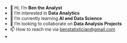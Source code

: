 - 👋 Hi, I’m **Ben the Analyst**
- 👀 I’m interested in **Data Analytics**
- 🌱 I’m currently learning **AI and Data Science**
- 💞️ I’m looking to collaborate on **Data Analysis Projects**
- 📫 How to reach me via benstatistician@gmail.com
-

<!---
bendataa/bendataa is a ✨ special ✨ repository because its `README.md` (this file) appears on your GitHub profile.
You can click the Preview link to take a look at your changes.
--->
